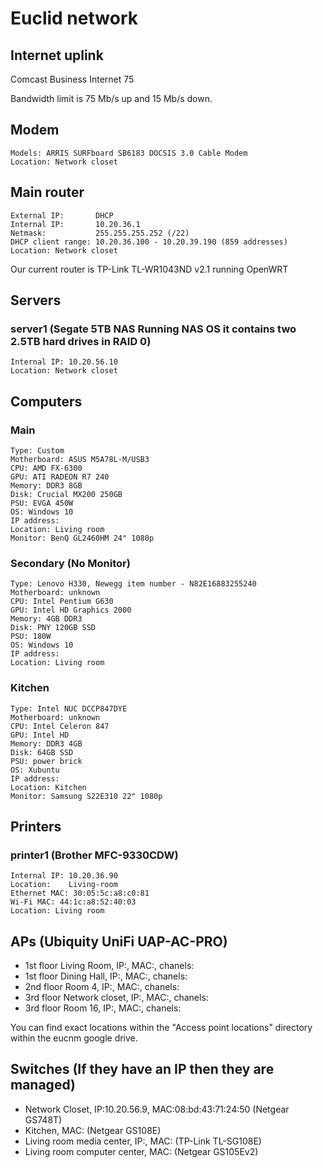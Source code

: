 # Euclid network #

## Internet uplink ##

Comcast Business Internet 75

Bandwidth limit is 75 Mb/s up and 15 Mb/s down.

## Modem ##
    Models: ARRIS SURFboard SB6183 DOCSIS 3.0 Cable Modem
    Location: Network closet

## Main router ##

    External IP:       DHCP
    Internal IP:       10.20.36.1
    Netmask:           255.255.255.252 (/22)
    DHCP client range: 10.20.36.100 - 10.20.39.190 (859 addresses)
    Location: Network closet

Our current router is TP-Link TL-WR1043ND v2.1 running OpenWRT

## Servers ##

### server1 (Segate 5TB NAS Running NAS OS it contains two 2.5TB hard drives in RAID 0) ###
    
    Internal IP: 10.20.56.10
    Location: Network closet

## Computers ##

### Main ###
    Type: Custom
    Motherboard: ASUS M5A78L-M/USB3
    CPU: AMD FX-6300
    GPU: ATI RADEON R7 240
    Memory: DDR3 8GB
    Disk: Crucial MX200 250GB
    PSU: EVGA 450W
    OS: Windows 10
    IP address:
    Location: Living room
    Monitor: BenQ GL2460HM 24" 1080p

### Secondary (No Monitor) ###
    Type: Lenovo H330, Newegg item number - N82E16883255240
    Motherboard: unknown
    CPU: Intel Pentium G630
    GPU: Intel HD Graphics 2000
    Memory: 4GB DDR3
    Disk: PNY 120GB SSD
    PSU: 180W
    OS: Windows 10
    IP address: 
    Location: Living room


### Kitchen ###
    Type: Intel NUC DCCP847DYE
    Motherboard: unknown
    CPU: Intel Celeron 847
    GPU: Intel HD
    Memory: DDR3 4GB
    Disk: 64GB SSD
    PSU: power brick
    OS: Xubuntu
    IP address:
    Location: Kitchen
    Monitor: Samsung S22E310 22" 1080p


## Printers ##

### printer1 (Brother MFC-9330CDW) ###

    Internal IP: 10.20.36.90
    Location:    Living-room
    Ethernet MAC: 30:05:5c:a8:c0:81
    Wi-Fi MAC: 44:1c:a8:52:40:03
    Location: Living room

## APs (Ubiquity UniFi UAP-AC-PRO) ##

* 1st floor Living Room, IP:, MAC:, chanels:
* 1st floor Dining Hall, IP:, MAC:, chanels:
* 2nd floor Room 4, IP:, MAC:, chanels:
* 3rd floor Network closet, IP:, MAC:, chanels:
* 3rd floor Room 16, IP:, MAC:, chanels:

You can find exact locations within the "Access point locations" directory within the eucnm google drive.
## Switches (If they have an IP then they are managed) ##

 * Network Closet, IP:10.20.56.9, MAC:08:bd:43:71:24:50 (Netgear GS748T)
 * Kitchen, MAC: (Netgear GS108E)
 * Living room media center, IP:, MAC: (TP-Link TL-SG108E)
 * Living room computer center, MAC: (Netgear GS105Ev2)
